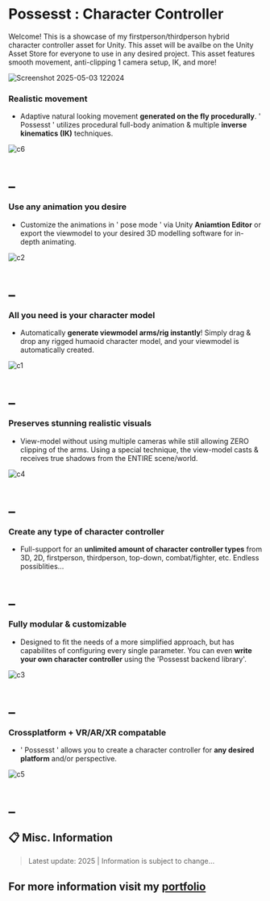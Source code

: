 # Possesst : Character Controller
Welcome! This is a showcase of my firstperson/thirdperson hybrid character controller asset for Unity. This asset will be availbe on the Unity Asset Store for everyone to use in any desired project. This asset features smooth movement, anti-clipping 1 camera setup, IK, and more!

![Screenshot 2025-05-03 122024](https://github.com/user-attachments/assets/4a0424c8-42b1-48fa-833b-1cce3472e3eb)

### Realistic movement 
+ Adaptive natural looking movement **generated on the fly procedurally**. ' Possesst ' utilizes  procedural  full-body animation & multiple **inverse kinematics (IK)** techniques.

![c6](https://github.com/user-attachments/assets/4c982ee6-d300-4b53-80e6-85441a9b2b56)

# _
### Use any animation you desire 
+ Customize the animations in ' pose mode ' via Unity **Aniamtion Editor** or export the viewmodel to your desired 3D modelling software for in-depth animating.

![c2](https://github.com/user-attachments/assets/8bf5ffac-4fb5-4ec2-b0eb-2afcb353284e)

# _
### All you need is your character model 
+ Automatically **generate viewmodel arms/rig instantly**! Simply drag & drop any rigged humaoid character model, and your viewmodel is automatically created.

![c1](https://github.com/user-attachments/assets/109df968-b6e9-4e56-8445-0c538e34ef21)

# _
### Preserves stunning realistic visuals
+ View-model without using multiple cameras while still allowing ZERO clipping of the arms. Using a special technique, the view-model casts & receives true shadows from the ENTIRE scene/world.

![c4](https://github.com/user-attachments/assets/8abbc305-5b94-4d51-a50c-779219e4d3a6)

# _
### Create any type of character controller 
+ Full-support for an **unlimited amount of character controller types** from 3D, 2D, firstperson, thirdperson, top-down, combat/fighter, etc. Endless possiblities...

# _
### Fully modular & customizable 
+ Designed to fit the needs of a more simplified approach, but has capabilites of configuring every single parameter. You can even **write your own character controller** using the 'Possesst backend library'.

![c3](https://github.com/user-attachments/assets/792b4d80-0269-4832-8380-d7e87ee71db2)

# _
### Crossplatform + VR/AR/XR compatable 
+ ' Possesst ' allows you to create a character controller for **any desired platform** and/or perspective.

![c5](https://github.com/user-attachments/assets/411e6923-0f77-4032-8b68-373ab5206bf0)

# _
## 📋 Misc. Information
> Latest update: 2025 | Information is subject to change...
## For more information visit my [portfolio](https://camrenaa.github.io/)


